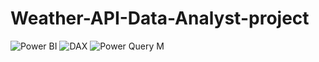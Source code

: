 # Weather-API-Data-Analyst-project

![Power BI](https://img.shields.io/badge/Power%20BI-F2C811?logo=powerbi&logoColor=black)
![DAX](https://img.shields.io/badge/DAX-1B1F23?logo=powerbi&logoColor=F2C811)
![Power Query M](https://img.shields.io/badge/Power%20Query%20M-417A3E?logo=powerquery&logoColor=white)

